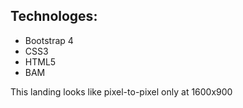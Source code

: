 ## Technologes:
* Bootstrap 4
* CSS3
* HTML5
* BAM

This landing looks like pixel-to-pixel only at 1600x900